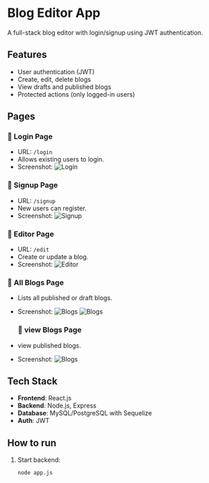 # Blog Editor App

A full-stack blog editor with login/signup using JWT authentication.

## Features
- User authentication (JWT)
- Create, edit, delete blogs
- View drafts and published blogs
- Protected actions (only logged-in users)

## Pages

### 🔐 Login Page
- URL: `/login`
- Allows existing users to login.
- Screenshot:
  ![Login](../screenshots/login.png)

### 🧾 Signup Page
- URL: `/signup`
- New users can register.
- Screenshot:
  ![Signup](../screenshots/signup.png)

### 📝 Editor Page
- URL: `/edit`
- Create or update a blog.
- Screenshot:
  ![Editor](../screenshots/create-blog.png)

### 📃 All Blogs Page
- Lists all published or draft blogs.
- Screenshot:
  ![Blogs](../screenshots/blog-list.png)
  ![Blogs](../screenshots/blog-list-draft.png)

  ### 📃 view Blogs Page
- view published blogs.
- Screenshot:
  ![Blogs](../screenshots/blog-view.png)
  


## Tech Stack
- **Frontend**: React.js
- **Backend**: Node.js, Express
- **Database**: MySQL/PostgreSQL with Sequelize
- **Auth**: JWT

## How to run
1. Start backend:
   ```bash
   node app.js
